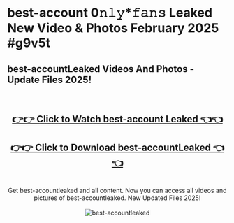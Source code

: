 # best-account 0𝚗𝚕𝚢*𝚏𝚊𝚗𝚜 Leaked New Video & Photos February 2025 #g9v5t

<h2>best-accountLeaked Videos And Photos - Update Files 2025!</h2>
<br>
<div align="center">
<h2><a href="https://mediaupload.pro?title=best-account&ref=11F" rel="nofollow">👉👉 Click to Watch best-account Leaked 👈👈</a></h2>
<h2><a href="https://mediaupload.pro?title=best-account&ref=11F" rel="nofollow">👉👉 Click to Download best-accountLeaked 👈👈</a></h2>
<br>
Get best-accountleaked and all content. Now you can access all videos and pictures of best-accountleaked. New Updated Files 2025!
<br>
<br>
<a href="https://mediaupload.pro?title=best-account&ref=11F" rel="nofollow" data-target="animated-image.originalLink"><img src="https://i.ibb.co/Gkj2r4b/banner.png" alt="best-accountleaked" style="max-width: 100%; display: inline-block;" data-target="animated-image.originalImage"></a>
</div>
<br>


